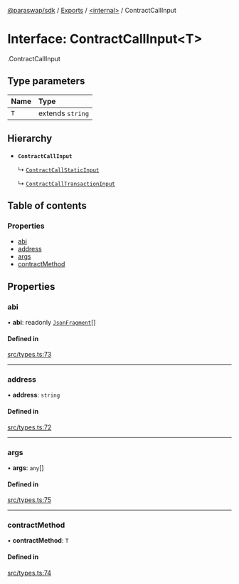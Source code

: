 [@paraswap/sdk](../README.md) / [Exports](../modules.md) / [<internal\>](../modules/internal_.md) / ContractCallInput

# Interface: ContractCallInput<T\>

[<internal>](../modules/internal_.md).ContractCallInput

## Type parameters

| Name | Type |
| :------ | :------ |
| `T` | extends `string` |

## Hierarchy

- **`ContractCallInput`**

  ↳ [`ContractCallStaticInput`](internal_.ContractCallStaticInput.md)

  ↳ [`ContractCallTransactionInput`](internal_.ContractCallTransactionInput.md)

## Table of contents

### Properties

- [abi](internal_.ContractCallInput.md#abi)
- [address](internal_.ContractCallInput.md#address)
- [args](internal_.ContractCallInput.md#args)
- [contractMethod](internal_.ContractCallInput.md#contractmethod)

## Properties

### abi

• **abi**: readonly [`JsonFragment`](internal_.JsonFragment.md)[]

#### Defined in

[src/types.ts:73](https://github.com/paraswap/paraswap-sdk/blob/master/src/types.ts#L73)

___

### address

• **address**: `string`

#### Defined in

[src/types.ts:72](https://github.com/paraswap/paraswap-sdk/blob/master/src/types.ts#L72)

___

### args

• **args**: `any`[]

#### Defined in

[src/types.ts:75](https://github.com/paraswap/paraswap-sdk/blob/master/src/types.ts#L75)

___

### contractMethod

• **contractMethod**: `T`

#### Defined in

[src/types.ts:74](https://github.com/paraswap/paraswap-sdk/blob/master/src/types.ts#L74)
